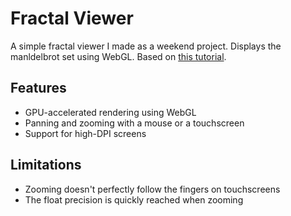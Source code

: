 # Fractal Viewer

A simple fractal viewer I made as a weekend project. Displays the manldelbrot
set using WebGL. Based on
[this tutorial](https://gpfault.net/posts/mandelbrot-webgl.txt.html).

## Features

-   GPU-accelerated rendering using WebGL
-   Panning and zooming with a mouse or a touchscreen
-   Support for high-DPI screens

## Limitations

-   Zooming doesn't perfectly follow the fingers on touchscreens
-   The float precision is quickly reached when zooming
